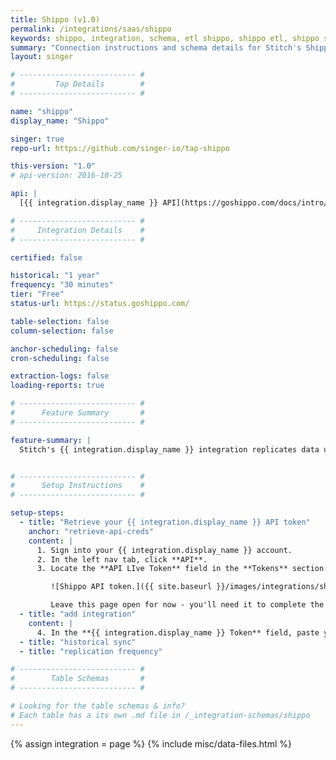 ```yaml
---
title: Shippo (v1.0)
permalink: /integrations/saas/shippo
keywords: shippo, integration, schema, etl shippo, shippo etl, shippo schema
summary: "Connection instructions and schema details for Stitch's Shippo integration."
layout: singer

# -------------------------- #
#         Tap Details        #
# -------------------------- #

name: "shippo"
display_name: "Shippo"

singer: true
repo-url: https://github.com/singer-io/tap-shippo

this-version: "1.0"
# api-version: 2016-10-25

api: |
  [{{ integration.display_name }} API](https://goshippo.com/docs/intro/){:target="new"}

# -------------------------- #
#     Integration Details    #
# -------------------------- #

certified: false

historical: "1 year"
frequency: "30 minutes"
tier: "Free"
status-url: https://status.goshippo.com/

table-selection: false
column-selection: false

anchor-scheduling: false
cron-scheduling: false

extraction-logs: false
loading-reports: true

# -------------------------- #
#      Feature Summary       #
# -------------------------- #

feature-summary: |
  Stitch's {{ integration.display_name }} integration replicates data using the {{ integration.api | flatify | strip }}. Refer to the [Schema](#schema) section for a list of objects available for replication.


# -------------------------- #
#      Setup Instructions    #
# -------------------------- #

setup-steps:
  - title: "Retrieve your {{ integration.display_name }} API token"
    anchor: "retrieve-api-creds"
    content: |
      1. Sign into your {{ integration.display_name }} account.
      2. In the left nav tab, click **API**.
      3. Locate the **API LIve Token** field in the **Tokens** section:

         ![Shippo API token.]({{ site.baseurl }}/images/integrations/shippo-api-credentials.png)

         Leave this page open for now - you'll need it to complete the setup.
  - title: "add integration"
    content: |
      4. In the **{{ integration.display_name }} Token** field, paste your {{ integration.display_name }} API Live token.
  - title: "historical sync"
  - title: "replication frequency"

# -------------------------- #
#        Table Schemas       #
# -------------------------- #

# Looking for the table schemas & info?
# Each table has a its own .md file in /_integration-schemas/shippo
---
```

{% assign integration = page %}
{% include misc/data-files.html %}